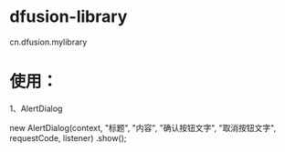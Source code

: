 # dfusion-library
cn.dfusion.mylibrary

# 使用：

1、AlertDialog

new AlertDialog(context, "标题", "内容", "确认按钮文字", "取消按钮文字", requestCode, listener)
.show();

